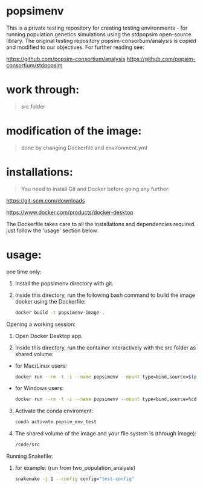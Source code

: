 # popsimenv

This is a private testing repository for creating testing environments - for running population genetics simulations using the stdpopsim open-source library.
The original testing repository popsim-consortium/analysis is copied and modified to our objectives.
For further reading see:

https://github.com/popsim-consortium/analysis
https://github.com/popsim-consortium/stdpopsim

# work through:

> src folder

# modification of the image:

> done by changing Dockerfile and environment.yml

# installations:

> You need to install Git and Docker before going any further:

https://git-scm.com/downloads

https://www.docker.com/products/docker-desktop

The Dockerfile takes care to all the installations and dependencies required. just follow the 'usage' section below.

# usage:

one time only:

1. Install the popsimenv directory with git.

2. Inside this directory, run the following bash command to build the image docker using the Dockerfile:
    ```bash
    docker build -t popsimenv-image .
    ```

Opening a working session:

1. Open Docker Desktop app.

2. Inside this directory, run the container interactively with the src folder as shared volume:

* for Mac/Linux users:
    ```bash
    docker run --rm -t -i --name popsimenv --mount type=bind,source=$(pwd)/src,target=/code/src popsimenv-image /bin/bash

    ```

* for Windows users:
    ```bash
    docker run --rm -t -i --name popsimenv --mount type=bind,source=%cd%/src,target=/code/src popsimenv-image //bin/bash
    ```

3. Activate the conda enviroment:
    ```bash
    conda activate popsim_env_test
    ```
4. The shared volume of the image and your file system is (through image):
    ```bash
    /code/src
    ```

Running Snakefile:
1. for example: (run from two_population_analysis)
    ```bash
    snakemake -j 1 --config config="test-config"
    ```

